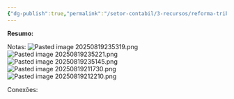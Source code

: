 ```yaml
---
{"dg-publish":true,"permalink":"/setor-contabil/3-recursos/reforma-tributaria/split-payment/","dgPassFrontmatter":true,"created":"2025-08-14T08:59:54.782-03:00","updated":"2025-08-19T23:53:20.681-03:00"}
---
```


**Resumo:**


Notas:
![Pasted image 20250819235319.png](/img/user/4%20ARQUIVOS/Pasted%20image%2020250819235319.png)
![Pasted image 20250819235221.png](/img/user/4%20ARQUIVOS/Pasted%20image%2020250819235221.png)
![Pasted image 20250819235145.png](/img/user/4%20ARQUIVOS/Pasted%20image%2020250819235145.png)
![Pasted image 20250819211730.png](/img/user/4%20ARQUIVOS/Pasted%20image%2020250819211730.png)
![Pasted image 20250819212210.png](/img/user/4%20ARQUIVOS/Pasted%20image%2020250819212210.png)

Conexões: